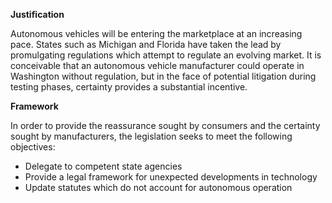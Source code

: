 **Justification**

Autonomous vehicles will be entering the marketplace at an increasing pace. States such as Michigan and Florida have taken the lead by promulgating regulations which attempt to regulate an evolving market. It is conceivable that an autonomous vehicle manufacturer could operate in Washington without regulation, but in the face of potential litigation during testing phases, certainty provides a substantial incentive.

**Framework**

In order to provide the reassurance sought by consumers and the certainty sought by manufacturers, the legislation seeks to meet the following objectives:

- Delegate to competent state agencies
- Provide a legal framework for unexpected developments in technology
- Update statutes which do not account for autonomous operation